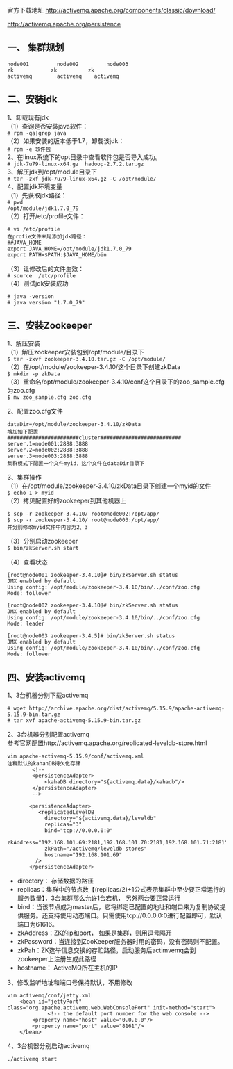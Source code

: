 官方下载地址
http://activemq.apache.org/components/classic/download/  

http://activemq.apache.org/persistence  

一、 集群规划  
---
```
node001			node002			node003
zk       	  zk          zk
activemq		activemq    activemq
```

二、安装jdk  
---
1、卸载现有jdk  
（1）查询是否安装java软件：  
``` # rpm -qa|grep java ```  
（2）如果安装的版本低于1.7，卸载该jdk：  
``` # rpm -e 软件包 ```  
2、在linux系统下的opt目录中查看软件包是否导入成功。  
``` # jdk-7u79-linux-x64.gz  hadoop-2.7.2.tar.gz ```  
3、解压jdk到/opt/module目录下  
``` # tar -zxf jdk-7u79-linux-x64.gz -C /opt/module/ ```  
4、配置jdk环境变量  
（1）先获取jdk路径：  
``` # pwd ```  
``` /opt/module/jdk1.7.0_79 ```  
（2）打开/etc/profile文件：  
```
# vi /etc/profile
在profie文件末尾添加jdk路径：
##JAVA_HOME
export JAVA_HOME=/opt/module/jdk1.7.0_79
export PATH=$PATH:$JAVA_HOME/bin
```  
（3）让修改后的文件生效：  
``` # source  /etc/profile ```   
（4）测试jdk安装成功  
```
# java -version
# java version "1.7.0_79"
```  

三、安装Zookeeper  
---
1、解压安装  
（1）解压zookeeper安装包到/opt/module/目录下  
``` $ tar -zxvf zookeeper-3.4.10.tar.gz -C /opt/module/ ```  
（2）在/opt/module/zookeeper-3.4.10/这个目录下创建zkData  
``` $ mkdir -p zkData ```  
（3）重命名/opt/module/zookeeper-3.4.10/conf这个目录下的zoo_sample.cfg为zoo.cfg  
``` $ mv zoo_sample.cfg zoo.cfg ```  

2、配置zoo.cfg文件
```
dataDir=/opt/module/zookeeper-3.4.10/zkData
增加如下配置
#######################cluster##########################
server.1=node001:2888:3888
server.2=node002:2888:3888
server.3=node003:2888:3888
集群模式下配置一个文件myid，这个文件在dataDir目录下
```  

3、集群操作  
（1）在/opt/module/zookeeper-3.4.10/zkData目录下创建一个myid的文件  
``` $ echo 1 > myid ```  
（2）拷贝配置好的zookeeper到其他机器上  
```
$ scp -r zookeeper-3.4.10/ root@node002:/opt/app/
$ scp -r zookeeper-3.4.10/ root@node003:/opt/app/
并分别修改myid文件中内容为2、3
```  
（3）分别启动zookeeper  
``` $ bin/zkServer.sh start ```  
       
（4）查看状态  
```
[root@node001 zookeeper-3.4.10]# bin/zkServer.sh status
JMX enabled by default
Using config: /opt/module/zookeeper-3.4.10/bin/../conf/zoo.cfg
Mode: follower
	
[root@node002 zookeeper-3.4.10]# bin/zkServer.sh status
JMX enabled by default
Using config: /opt/module/zookeeper-3.4.10/bin/../conf/zoo.cfg
Mode: leader
	
[root@node003 zookeeper-3.4.5]# bin/zkServer.sh status
JMX enabled by default
Using config: /opt/module/zookeeper-3.4.10/bin/../conf/zoo.cfg
Mode: follower
```  

四、安装activemq  
---
1、3台机器分别下载activemq  
```
# wget http://archive.apache.org/dist/activemq/5.15.9/apache-activemq-5.15.9-bin.tar.gz
# tar xvf apache-activemq-5.15.9-bin.tar.gz
```  

2、3台机器分别配置activemq  
参考官网配置http://activemq.apache.org/replicated-leveldb-store.html  
```
vim apache-activemq-5.15.9/conf/activemq.xml
注释默认的kahanDB持久化存储
        <!--
        <persistenceAdapter>
            <kahaDB directory="${activemq.data}/kahadb"/>
        </persistenceAdapter>
        -->
	
       <persistenceAdapter>
          <replicatedLevelDB  
            directory="${activemq.data}/leveldb"  
            replicas="3"  
            bind="tcp://0.0.0.0:0"  
            zkAddress="192.168.101.69:2181,192.168.101.70:2181,192.168.101.71:2181"   
            zkPath="/activemq/leveldb-stores"  
            hostname="192.168.101.69"  
         />
       </persistenceAdapter>
```  
- directory： 存储数据的路径
- replicas：集群中的节点数【(replicas/2)+1公式表示集群中至少要正常运行的服务数量】，3台集群那么允许1台宕机， 另外两台要正常运行  
- bind：当该节点成为master后，它将绑定已配置的地址和端口来为复制协议提供服务。还支持使用动态端口。只需使用tcp://0.0.0.0:0进行配置即可，默认端口为61616。 
- zkAddress：ZK的ip和port， 如果是集群，则用逗号隔开
- zkPassword：当连接到ZooKeeper服务器时用的密码，没有密码则不配置。 
- zkPah：ZK选举信息交换的存贮路径，启动服务后actimvemq会到zookeeper上注册生成此路径   
- hostname： ActiveMQ所在主机的IP

3、修改监听地址和端口号保持默认，不用修改  
```
vim activemq/conf/jetty.xml
    <bean id="jettyPort" class="org.apache.activemq.web.WebConsolePort" init-method="start">
             <!-- the default port number for the web console -->
        <property name="host" value="0.0.0.0"/>
        <property name="port" value="8161"/>
    </bean>
```  

4、3台机器分别启动activemq  
```
./activemq start
```  
